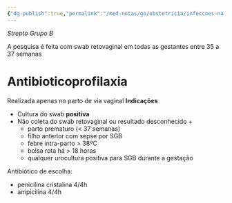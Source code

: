 ```yaml
---
{"dg-publish":true,"permalink":"/med-notas/go/obstetricia/infeccoes-na-gestacao/profilaxia-para-sgb/"}
---
```


*Strepto Grupo B*

A pesquisa é feita com swab retovaginal em todas as gestantes entre 35 a 37 semanas

# Antibioticoprofilaxia
Realizada apenas no parto de via vaginal
**Indicações**
- Cultura do swab **positiva**
- Não coleta do swab retovaginal ou resultado desconhecido +
	- parto prematuro (< 37 semanas)
	- filho anterior com sepse por SGB
	- febre intra-parto > 38ºC
	- bolsa rota há > 18 horas
	- qualquer urocultura positiva para SGB durante a gestação

Antibiótico de escolha:
- penicilina cristalina 4/4h
- ampicilina 4/4h